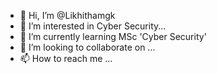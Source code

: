 - 👋 Hi, I’m @Likhithamgk
- 👀 I’m interested in Cyber Security...
- 🌱 I’m currently learning MSc 'Cyber Security'
- 💞️ I’m looking to collaborate on ...   
- 📫 How to reach me ...

<!---
Likhithamgk/Likhithamgk is a ✨ special ✨ repository because its `README.md` (this file) appears on your GitHub profile.
You can click the Preview link to take a look at your changes.
--->
